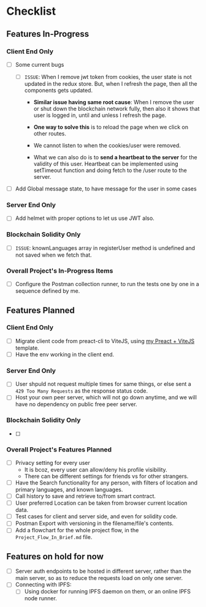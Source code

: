 # Checklist

## Features In-Progress

### Client End Only

- [ ] Some current bugs
  - [ ] `ISSUE`: When I remove jwt token from cookies, the user state is not updated in the redux store. But, when I refresh the page, then all the components gets updated.

    - **Similar issue having same root cause**: When I remove the user or shut down the blockchain network fully, then also it shows that user is logged in, until and unless I refresh the page.

    - **One way to solve this** is to reload the page when we click on other routes.

    - We cannot listen to when the cookies/user were removed.

    - What we can also do is to **send a heartbeat to the server** for the validity of this user. Heartbeat can be implemented using setTimeout function and doing fetch to the /user route to the server.
    
- [ ] Add Global message state, to have message for the user in some cases

### Server End Only

- [ ] Add helmet with proper options to let us use JWT also.

### Blockchain Solidity Only

- [ ] `ISSUE`: knownLanguages array in registerUser method is undefined and not saved when we fetch that.

### Overall Project's In-Progress Items

- [ ] Configure the Postman collection runner, to run the tests one by one in a sequence defined by me.

## Features Planned

### Client End Only

- [ ] Migrate client code from preact-cli to ViteJS, using [my Preact + ViteJS](https://github.com/gouravkhator/previte) template.
- [ ] Have the env working in the client end.

### Server End Only

- [ ] User shpuld not request multiple times for same things, or else sent a `429 Too Many Requests` as the response status code.
- [ ] Host your own peer server, which will not go down anytime, and we will have no dependency on public free peer server.

### Blockchain Solidity Only

- [ ] 

### Overall Project's Features Planned

- [ ] Privacy setting for every user
  - It is bcoz, every user can allow/deny his profile visibility.
  - There can be different settings for friends vs for other strangers.
- [ ] Have the Search functionality for any person, with filters of location and primary languages, and known languages.
- [ ] Call history to save and retrieve to/from smart contract.
- [ ] User preferred Location can be taken from browser current location data.
- [ ] Test cases for client and server side, and even for solidity code.
- [ ] Postman Export with versioning in the filename/file's contents.
- [ ] Add a flowchart for the whole project flow, in the `Project_Flow_In_Brief.md` file.

## Features on hold for now

- [ ] Server auth endpoints to be hosted in different server, rather than the main server, so as to reduce the requests load on only one server.
- [ ] Connecting with IPFS:
  - [ ] Using docker for running IPFS daemon on them, or an online IPFS node runner.
